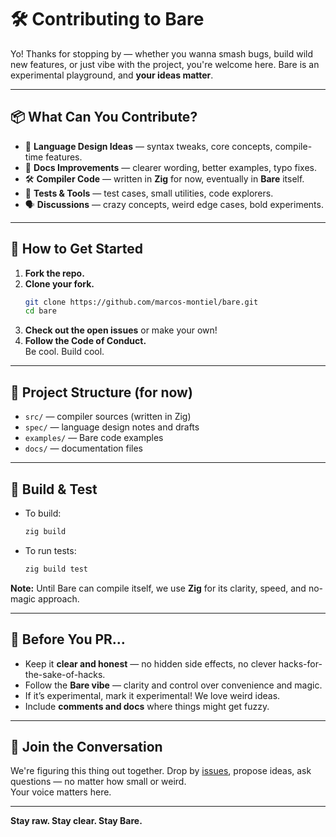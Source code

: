 # 🛠️ Contributing to Bare

Yo! Thanks for stopping by — whether you wanna smash bugs, build wild new features, or just vibe with the project, you're welcome here. Bare is an experimental playground, and **your ideas matter**.

---

## 📦 What Can You Contribute?

- 📜 **Language Design Ideas** — syntax tweaks, core concepts, compile-time features.
- 📝 **Docs Improvements** — clearer wording, better examples, typo fixes.
- 🛠️ **Compiler Code** — written in **Zig** for now, eventually in **Bare** itself.
- 🧪 **Tests & Tools** — test cases, small utilities, code explorers.
- 🗣️ **Discussions** — crazy concepts, weird edge cases, bold experiments.

---

## 📖 How to Get Started

1. **Fork the repo.**  
2. **Clone your fork.**  
   ```bash
   git clone https://github.com/marcos-montiel/bare.git
   cd bare
   ```
3. **Check out the open issues** or make your own!
4. **Follow the Code of Conduct.**  
   Be cool. Build cool.

---

## 🔨 Project Structure (for now)

- `src/` — compiler sources (written in Zig)
- `spec/` — language design notes and drafts
- `examples/` — Bare code examples
- `docs/` — documentation files

---

## 🚀 Build & Test

- To build:
  ```bash
  zig build
  ```
- To run tests:
  ```bash
  zig build test
  ```

**Note:** Until Bare can compile itself, we use **Zig** for its clarity, speed, and no-magic approach.

---

## 🛑 Before You PR…

- Keep it **clear and honest** — no hidden side effects, no clever hacks-for-the-sake-of-hacks.
- Follow the **Bare vibe** — clarity and control over convenience and magic.
- If it’s experimental, mark it experimental! We love weird ideas.
- Include **comments and docs** where things might get fuzzy.

---

## 🤝 Join the Conversation

We're figuring this thing out together. Drop by [issues](https://github.com/marcos-montiel/bare/issues), propose ideas, ask questions — no matter how small or weird.  
Your voice matters here.

---

**Stay raw. Stay clear. Stay Bare.**
